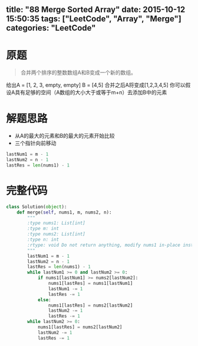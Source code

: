 title: "88 Merge Sorted Array"
date: 2015-10-12 15:50:35
tags: ["LeetCode", "Array", "Merge"]
categories: "LeetCode"
---

# 原题
>合并两个排序的整数数组A和B变成一个新的数组。

给出A = [1, 2, 3, empty, empty] B = [4,5]
合并之后A将变成[1,2,3,4,5]
你可以假设A具有足够的空间（A数组的大小大于或等于m+n）去添加B中的元素

# 解题思路
* 从A的最大的元素和B的最大的元素开始比较
* 三个指针向前移动
```python
lastNum1 = m - 1
lastNum2 = n - 1
lastRes = len(nums1) - 1
```

# 完整代码
```python
class Solution(object):
    def merge(self, nums1, m, nums2, n):
        """
        :type nums1: List[int]
        :type m: int
        :type nums2: List[int]
        :type n: int
        :rtype: void Do not return anything, modify nums1 in-place instead.
        """
        lastNum1 = m - 1
        lastNum2 = n - 1
        lastRes = len(nums1) - 1
        while lastNum1 >= 0 and lastNum2 >= 0:
            if nums1[lastNum1] >= nums2[lastNum2]:
                nums1[lastRes] = nums1[lastNum1]
                lastNum1 -= 1
                lastRes -= 1
            else:
                nums1[lastRes] = nums2[lastNum2]
                lastNum2 -= 1
                lastRes -= 1
        while lastNum2 >= 0:
            nums1[lastRes] = nums2[lastNum2]
            lastNum2 -= 1
            lastRes -= 1
```